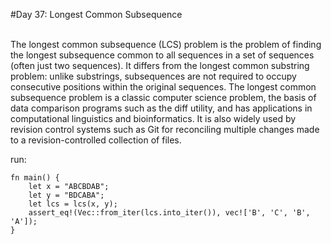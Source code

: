 #Day 37: Longest Common Subsequence

<br>
The longest common subsequence (LCS) problem is the problem of finding the longest subsequence common to all sequences in a set of sequences (often just two sequences). It differs from the longest common substring problem: unlike substrings, subsequences are not required to occupy consecutive positions within the original sequences. The longest common subsequence problem is a classic computer science problem, the basis of data comparison programs such as the diff utility, and has applications in computational linguistics and bioinformatics. It is also widely used by revision control systems such as Git for reconciling multiple changes made to a revision-controlled collection of files.
<br>

run:
```
fn main() {
    let x = "ABCBDAB";
    let y = "BDCABA";
    let lcs = lcs(x, y);
    assert_eq!(Vec::from_iter(lcs.into_iter()), vec!['B', 'C', 'B', 'A']);
}
```